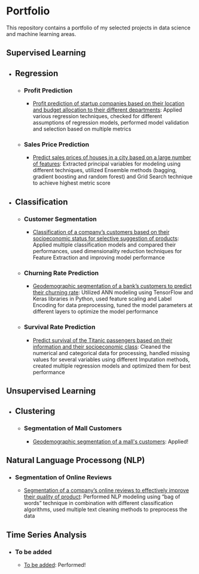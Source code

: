 # Portfolio
This repository contains a portfolio of my selected projects in data science and machine learning areas.

## Supervised Learning
- ## Regression
  - ### Profit Prediction
	- [Profit prediction of startup companies based on their location and budget allocation to their different departments](https://github.com/aghelinejad/Data-Science/tree/master/Regression/Profit-Prediction): Applied various regression techniques, checked for different assumptions of regression models, performed model validation and selection based on multiple metrics
  - ### Sales Price Prediction
	- [Predict sales prices of houses in a city based on a large number of features](https://github.com/aghelinejad/Data-Science/tree/master/Regression/Sales-Prices): Extracted principal variables for modeling using different techniques, utilized Ensemble methods (bagging, gradient boosting and random forest) and Grid Search technique to achieve highest metric score

- ## Classification
  - ### Customer Segmentation
	- [Classification of a company’s customers based on their socioeconomic status for selective suggestion of products](https://github.com/aghelinejad/Data-Science/tree/master/Classification/Customer-Segmentation): Applied multiple classification models and compared their performances, used dimensionality reduction techniques for Feature Extraction and improving model performance
  - ### Churning Rate Prediction
	- [Geodemographic segmentation of a bank’s customers to predict their churning rate](https://github.com/aghelinejad/Data-Science/tree/master/Classification/Churn-Modeling): Utilized ANN modeling using TensorFlow and Keras libraries in Python, used feature scaling and Label Encoding for data preprocessing, tuned the model parameters at different layers to optimize the model performance
  - ### Survival Rate Prediction
	- [Predict survival of the Titanic passengers based on their information and their socioeconomic class](https://github.com/aghelinejad/Data-Science/tree/master/Classification/Survival-Rate): Cleaned the numerical and categorical data for processing, handled missing values for several variables using different Imputation methods, created multiple regression models and optimized them for best performance


## Unsupervised Learning
- ## Clustering
  - ### Segmentation of Mall Customers
	- [Geodemographic segmentation of a mall's customers](https://github.com/aghelinejad/Data-Science/tree/master/Clustering/Customer-Segmentation): Applied!


## Natural Language Processong (NLP)
  - ### Segmentation of Online Reviews
	- [Segmentation of a company’s online reviews to effectively improve their quality of product](https://github.com/aghelinejad/Data-Science/tree/master/NLP/Online-Reviews): Performed NLP modeling using “bag of words” technique in combination with different classification algorithms, used multiple text cleaning methods to preprocess the data


## Time Series Analysis
  - ### To be added
	- [To be added](https://github.com/aghelinejad/Data-Science/tree/master/Time-Series): Performed!
